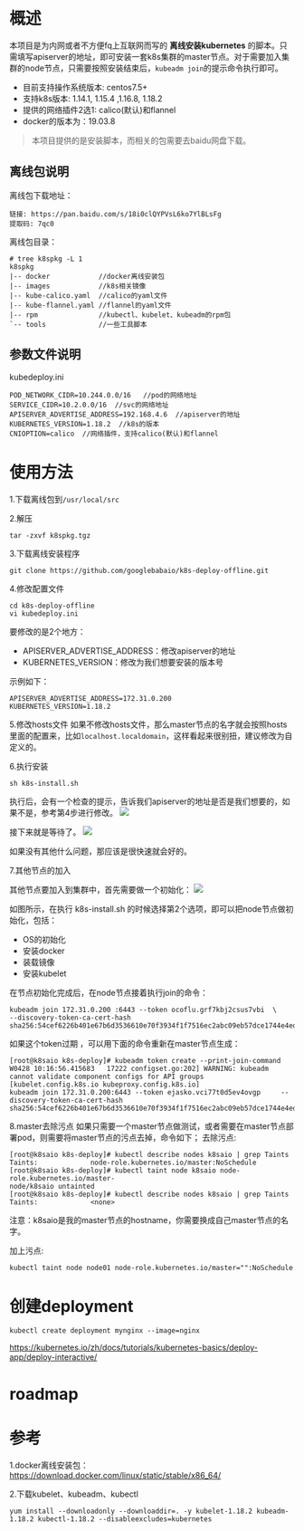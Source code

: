 # 概述

本项目是为内网或者不方便fq上互联网而写的 **离线安装kubernetes** 的脚本。只需填写apiserver的地址，即可安装一套k8s集群的master节点。对于需要加入集群的node节点，只需要按照安装结束后，`kubeadm join`的提示命令执行即可。

- 目前支持操作系统版本: centos7.5+
- 支持k8s版本: 1.14.1, 1.15.4 ,1.16.8, 1.18.2
- 提供的网络插件2选1: calico(默认)和flannel
- docker的版本为：19.03.8

>本项目提供的是安装脚本，而相关的包需要去baidu网盘下载。

## 离线包说明
离线包下载地址：
```
链接: https://pan.baidu.com/s/18i0clQYPVsL6ko7YlBLsFg 
提取码: 7qc0 
```

离线包目录：
```
# tree k8spkg -L 1
k8spkg
|-- docker            //docker离线安装包
|-- images            //k8s相关镜像
|-- kube-calico.yaml  //calico的yaml文件
|-- kube-flannel.yaml //flannel的yaml文件
|-- rpm               //kubectl、kubelet、kubeadm的rpm包
`-- tools             //一些工具脚本
```

## 参数文件说明
kubedeploy.ini
```
POD_NETWORK_CIDR=10.244.0.0/16   //pod的网络地址
SERVICE_CIDR=10.2.0.0/16  //svc的网络地址
APISERVER_ADVERTISE_ADDRESS=192.168.4.6  //apiserver的地址
KUBERNETES_VERSION=1.18.2  //k8s的版本
CNIOPTION=calico  //网络插件，支持calico(默认)和flannel
```


# 使用方法
1.下载离线包到`/usr/local/src`

2.解压
```shell
tar -zxvf k8spkg.tgz
```

3.下载离线安装程序
```
git clone https://github.com/googlebabaio/k8s-deploy-offline.git
```

4.修改配置文件
```
cd k8s-deploy-offline
vi kubedeploy.ini
```

要修改的是2个地方：
- APISERVER_ADVERTISE_ADDRESS：修改apiserver的地址
- KUBERNETES_VERSION：修改为我们想要安装的版本号

示例如下：
```
APISERVER_ADVERTISE_ADDRESS=172.31.0.200
KUBERNETES_VERSION=1.18.2
```

5.修改hosts文件
如果不修改hosts文件，那么master节点的名字就会按照hosts里面的配置来，比如`localhost.localdomain`，这样看起来很别扭，建议修改为自定义的。



6.执行安装
```
sh k8s-install.sh
```

执行后，会有一个检查的提示，告诉我们apiserver的地址是否是我们想要的，如果不是，参考第4步进行修改。
![](assets/markdown-img-paste-20200428100358742.png)

接下来就是等待了。
![](assets/markdown-img-paste-20200428100833744.png)

如果没有其他什么问题，那应该是很快速就会好的。

7.其他节点的加入

其他节点要加入到集群中，首先需要做一个初始化：
![](assets/k8s-node-init.png)

如图所示，在执行 k8s-install.sh 的时候选择第2个选项，即可以把node节点做初始化，包括：
- OS的初始化
- 安装docker
- 装载镜像
- 安装kubelet

在节点初始化完成后，在node节点接着执行join的命令：
```shell
kubeadm join 172.31.0.200 :6443 --token ocoflu.grf7kbj2csus7vbi  \
--discovery-token-ca-cert-hash sha256:54cef6226b401e67b6d3536610e70f3934f1f7516ec2abc09eb57dce1744e4ed
```

如果这个token过期 ，可以用下面的命令重新在master节点生成：
```shell
[root@k8saio k8s-deploy]# kubeadm token create --print-join-command
W0428 10:16:56.415683   17222 configset.go:202] WARNING: kubeadm cannot validate component configs for API groups [kubelet.config.k8s.io kubeproxy.config.k8s.io]
kubeadm join 172.31.0.200:6443 --token ejasko.vci77t0d5ev4ovgp     --discovery-token-ca-cert-hash sha256:54cef6226b401e67b6d3536610e70f3934f1f7516ec2abc09eb57dce1744e4ed
```

8.master去除污点
如果只需要一个master节点做测试，或者需要在master节点部署pod，则需要将master节点的污点去掉，命令如下；
去除污点:


```
[root@k8saio k8s-deploy]# kubectl describe nodes k8saio | grep Taints
Taints:             node-role.kubernetes.io/master:NoSchedule
[root@k8saio k8s-deploy]# kubectl taint node k8saio node-role.kubernetes.io/master-
node/k8saio untainted
[root@k8saio k8s-deploy]# kubectl describe nodes k8saio | grep Taints
Taints:             <none>
```

注意：k8saio是我的master节点的hostname，你需要换成自己master节点的名字。

加上污点:
```
kubectl taint node node01 node-role.kubernetes.io/master="":NoSchedule
```

# 创建deployment
```
kubectl create deployment mynginx --image=nginx 
```

https://kubernetes.io/zh/docs/tutorials/kubernetes-basics/deploy-app/deploy-interactive/

# roadmap


# 参考

1.docker离线安装包：
https://download.docker.com/linux/static/stable/x86_64/


2.下载kubelet、kubeadm、kubectl
```
yum install --downloadonly --downloaddir=. -y kubelet-1.18.2 kubeadm-1.18.2 kubectl-1.18.2 --disableexcludes=kubernetes
```
